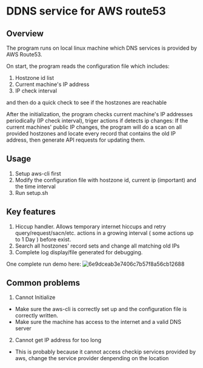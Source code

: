 # DDNS service for AWS route53
## Overview
The program runs on local linux machine which DNS services is provided by AWS Route53.

On start, the program reads the configuration file which includes:
  1. Hostzone id list
  2. Current machine's IP address
  3. IP check interval
  
and then do a quick check to see if the hostzones are reachable

After the initialization, the program checks current machine's IP addresses periodically (IP check interval), triger actions if detects ip changes: 
If the current machines' public IP changes, the program will do a scan on all provided hostzones and locate every record that contains the old IP address, then generate API requests for updating them.
## Usage
1. Setup aws-cli first
2. Modify the configuration file with hostzone id, current ip (important) and the time interval
3. Run setup.sh


## Key features
1. Hiccup handler. Allows temporary internet hiccups and retry query/request/sacn/etc. actions in a growing interval ( some actions up to 1 Day ) before exist.
2. Search all hostzones' record sets and change all matching old IPs
3. Complete log display/file generated for debugging.

One complete run demo here:
![6e9dceab3e7406c7b57f8a56cb12688](https://user-images.githubusercontent.com/49338791/205207687-3f9a8dc2-e9d2-4f88-86ce-f3b8fc4f4953.png)

## Common problems
1. Cannot Initialize
- Make sure the aws-cli is correctly set up and the configuration file is correctly written. 
- Make sure the machine has access to the internet and a valid DNS server
2. Cannot get IP address for too long 
- This is probably because it cannot access checkip services provided by aws, change the service provider denpending on the location
